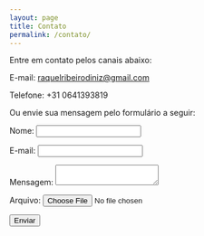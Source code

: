 ```yaml
---
layout: page
title: Contato
permalink: /contato/
---
```


Entre em contato pelos canais abaixo:

E-mail: raquelribeirodiniz@gmail.com

Telefone: +31 0641393819

Ou envie sua mensagem pelo formulário a seguir:

<form name="contact" method="POST" netlify>
  <p>
    <label>Nome: <input type="text" nome="nome"></label>   
  </p>
  <p>
    <label>E-mail: <input type="email" name="email"></label>
  </p>
  <p>
    <label>Mensagem: <textarea name="mensagem"></textarea></label>
  </p>
  <p>
    <label>Arquivo: <input type="file" name="arquivo"></label>
  </p>
  <p>
    <button type="submit">Enviar</button>
  </p>
</form>
